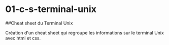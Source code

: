# 01-c-s-terminal-unix
##Cheat sheet du Terminal Unix

Création d'un cheat sheet qui regroupe les informations sur le terminal Unix avec html et css.
